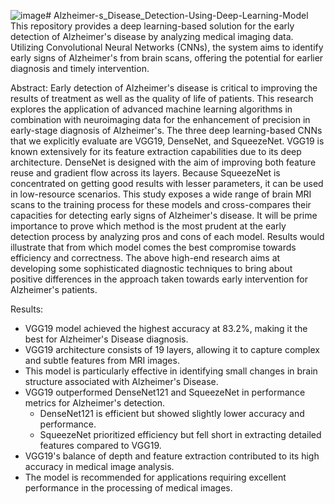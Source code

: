![image](https://github.com/user-attachments/assets/57e220d8-fd5c-4ebf-bfcc-7781b9bcf03f)# Alzheimer-s_Disease_Detection-Using-Deep-Learning-Model
This repository provides a deep learning-based solution for the early detection of Alzheimer's disease by analyzing medical imaging data. Utilizing Convolutional Neural Networks (CNNs), the system aims to identify early signs of Alzheimer's from brain scans, offering the potential for earlier diagnosis and timely intervention.






Abstract:
Early detection of Alzheimer's disease is critical to improving the results of treatment as well as the quality of life of patients. This research explores the application of advanced machine learning algorithms in combination with neuroimaging data for the enhancement of precision in early-stage diagnosis of Alzheimer's. The three deep learning-based CNNs that we explicitly evaluate are VGG19, DenseNet, and SqueezeNet. VGG19 is known extensively for its feature extraction capabilities due to its deep architecture. DenseNet is designed with the aim of improving both feature reuse and gradient flow across its layers. Because SqueezeNet is concentrated on getting good results with lesser parameters, it can be used in low-resource scenarios.
This study exposes a wide range of brain MRI scans to the training process for these models and cross-compares their capacities for detecting early signs of Alzheimer's disease. It will be prime importance to prove which method is the most prudent at the early detection process by analyzing pros and cons of each model. Results would illustrate that from which model comes the best compromise towards efficiency and correctness. The above high-end research aims at developing some sophisticated diagnostic techniques to bring about positive differences in the approach taken towards early intervention for Alzheimer's patients. 




Results:
- VGG19 model achieved the highest accuracy at 83.2%, making it the best for Alzheimer's Disease diagnosis.
- VGG19 architecture consists of 19 layers, allowing it to capture complex and subtle features from MRI images.
- This model is particularly effective in identifying small changes in brain structure associated with Alzheimer's Disease.
- VGG19 outperformed DenseNet121 and SqueezeNet in performance metrics for Alzheimer's detection.
  - DenseNet121 is efficient but showed slightly lower accuracy and performance.
  - SqueezeNet prioritized efficiency but fell short in extracting detailed features compared to VGG19.
- VGG19's balance of depth and feature extraction contributed to its high accuracy in medical image analysis.
- The model is recommended for applications requiring excellent performance in the processing of medical images.

